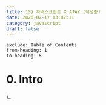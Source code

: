 ```yaml
---
title: 15) 자바스크립트 X AJAX (작성중)
date: 2020-02-17 13:02:11
category: javascript
draft: false
---
```


```toc
exclude: Table of Contents
from-heading: 1
to-heading: 5
```

# 0. Intro

ㄴ
